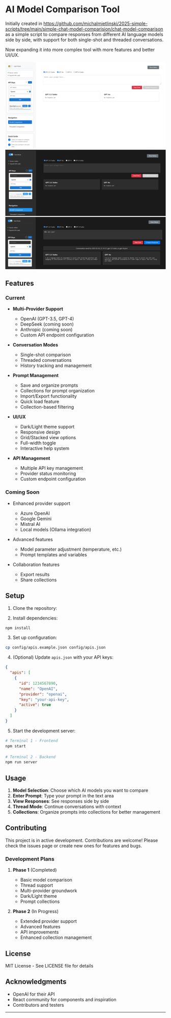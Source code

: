 # AI Model Comparison Tool
Initially created in https://github.com/michalmietlinski/2025-simple-scripts/tree/main/simple-chat-model-comparision/chat-model-comparison
as a simple script to compare responses from different AI language models side by side, with support for both single-shot and threaded conversations.

Now expanding it into more complex tool with more features and better UI/UX.

![Step 1](./public/images/1.png)
![Step 2](./public/images/2.png)
![Step 3](./public/images/3.png)

## Features

### Current
- **Multi-Provider Support**
  - OpenAI (GPT-3.5, GPT-4)
  - DeepSeek (coming soon)
  - Anthropic (coming soon)
  - Custom API endpoint configuration

- **Conversation Modes**
  - Single-shot comparison
  - Threaded conversations
  - History tracking and management

- **Prompt Management**
  - Save and organize prompts
  - Collections for prompt organization
  - Import/Export functionality
  - Quick load feature
  - Collection-based filtering

- **UI/UX**
  - Dark/Light theme support
  - Responsive design
  - Grid/Stacked view options
  - Full-width toggle
  - Interactive help system

- **API Management**
  - Multiple API key management
  - Provider status monitoring
  - Custom endpoint configuration

### Coming Soon
- Enhanced provider support
  - Azure OpenAI
  - Google Gemini
  - Mistral AI
  - Local models (Ollama integration)
  
- Advanced features
  - Model parameter adjustment (temperature, etc.)
  - Prompt templates and variables
  
- Collaboration features
  - Export results
  - Share collections

## Setup

1. Clone the repository:

2. Install dependencies:
```bash
npm install
```

3. Set up configuration:
```bash
cp config/apis.example.json config/apis.json
```

4. (Optional) Update `apis.json` with your API keys:
```json
{
  "apis": [
    {
      "id": 1234567890,
      "name": "OpenAI",
      "provider": "openai",
      "key": "your-api-key",
      "active": true
    }
  ]
}
```

5. Start the development server:
```bash
# Terminal 1 - Frontend
npm start

# Terminal 2 - Backend
npm run server
```

## Usage

1. **Model Selection**: Choose which AI models you want to compare
2. **Enter Prompt**: Type your prompt in the text area
3. **View Responses**: See responses side by side
4. **Thread Mode**: Continue conversations with context
5. **Collections**: Organize prompts into collections for better management

## Contributing

This project is in active development. Contributions are welcome! Please check the issues page or create new ones for features and bugs.

### Development Plans

1. **Phase 1** (Completed)
   - Basic model comparison
   - Thread support
   - Multi-provider groundwork
   - Dark/Light theme
   - Prompt collections

2. **Phase 2** (In Progress)
   - Extended provider support
   - Advanced features
   - API improvements
   - Enhanced collection management

## License

MIT License - See LICENSE file for details

## Acknowledgments

- OpenAI for their API
- React community for components and inspiration
- Contributors and testers

---
